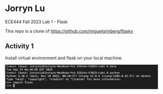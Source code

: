 # Jorryn Lu
ECE444 Fall 2023 Lab 1 - Flask

This repo is a clone of https://github.com/miguelgrinberg/flasky

## Activity 1
Install virtual environment and flask on your local machine.
<p>
    <img src="screenshots/Activity1-Installation.png" alt="Screenshot Activity 1"/>
</p>